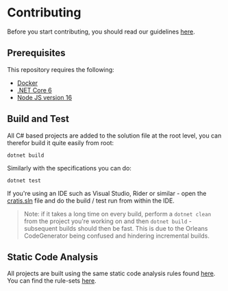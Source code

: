 # Contributing

Before you start contributing, you should read our guidelines [here](https://github.com/aksio-insurtech/.github/blob/main/contributing.md).

## Prerequisites

This repository requires the following:

- [Docker](https://www.docker.com/products/docker-desktop)
- [.NET Core 6](https://dotnet.microsoft.com/download/dotnet/6.0)
- [Node JS version 16](https://nodejs.org/)

## Build and Test

All C# based projects are added to the solution file at the root level, you can therefor
build it quite easily from root:

```shell
dotnet build
```

Similarly with the specifications you can do:

```shell
dotnet test
```

If you're using an IDE such as Visual Studio, Rider or similar - open the [cratis.sln](../cratis.sln)
file and do the build / test run from within the IDE.

> Note: if it takes a long time on every build, perform a `dotnet clean` from the project you're working on
> and then `dotnet build` - subsequent builds should then be fast. This is due to the Orleans CodeGenerator being confused
> and hindering incremental builds.

## Static Code Analysis

All projects are built using the same static code analysis rules found [here](https://github.com/aksio-insurtech/Defaults).
You can find the rule-sets [here](https://github.com/aksio-insurtech/Defaults/tree/main/Source/Defaults).
